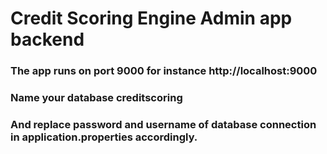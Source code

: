 # Credit Scoring Engine Admin app backend

 ### The app runs on port 9000 for instance http://localhost:9000

 ### Name your database creditscoring

### And replace password and username of database connection in application.properties accordingly.